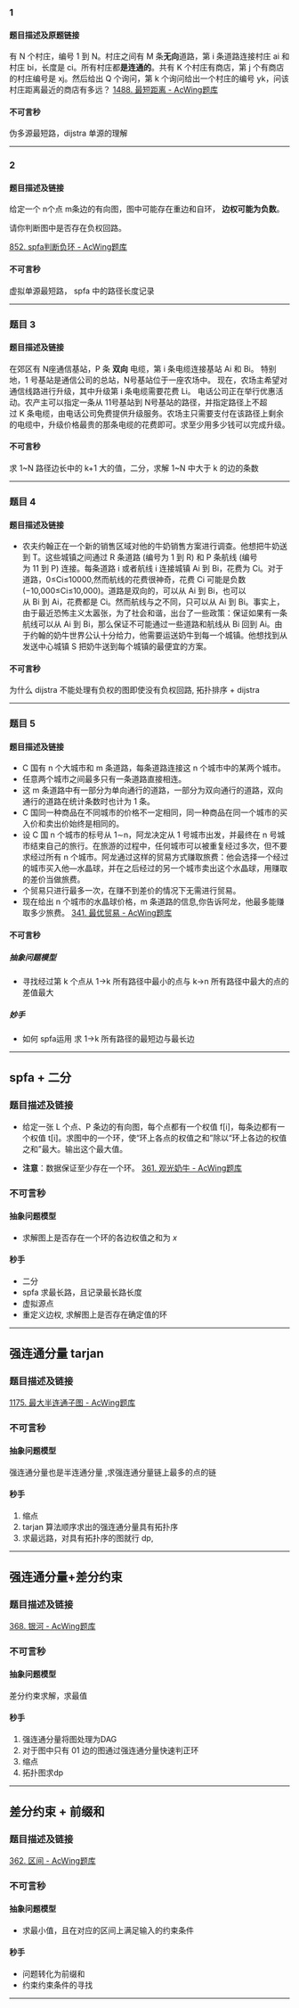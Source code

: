 ### 1
#### 题目描述及原题链接

有 N 个村庄，编号 1 到 N。村庄之间有 M 条**无向**道路，第 i 条道路连接村庄 ai 和村庄 bi，长度是 ci。所有村庄都**是连通的**。共有 K 个村庄有商店，第 j 个有商店的村庄编号是 xj。然后给出 Q 个询问，第 k 个询问给出一个村庄的编号 yk，问该村庄距离最近的商店有多远？
[1488. 最短距离 - AcWing题库](https://www.acwing.com/problem/content/1490/)

#### 不可言秒

 伪多源最短路，dijstra 单源的理解


---
### 2
#### 题目描述及链接
给定一个 n个点 m条边的有向图，图中可能存在重边和自环， **边权可能为负数**。

请你判断图中是否存在负权回路。

[852. spfa判断负环 - AcWing题库](https://www.acwing.com/problem/content/854/)

#### 不可言秒
虚拟单源最短路，  spfa 中的路径长度记录





---


### 题目 3
#### 题目描述及链接
在郊区有 N座通信基站，P 条 **双向** 电缆，第 i 条电缆连接基站 Ai 和 Bi。
特别地，1 号基站是通信公司的总站，N号基站位于一座农场中。
现在，农场主希望对通信线路进行升级，其中升级第 i 条电缆需要花费 Li。
电话公司正在举行优惠活动。农产主可以指定一条从 11号基站到 N号基站的路径，并指定路径上不超过 K 条电缆，由电话公司免费提供升级服务。农场主只需要支付在该路径上剩余的电缆中，升级价格最贵的那条电缆的花费即可。求至少用多少钱可以完成升级。


#### 不可言秒

求 1~N 路径边长中的 k+1 大的值，二分，求解 1~N 中大于 k 的边的条数

---


### 题目 4
#### 题目描述及链接
- 农夫约翰正在一个新的销售区域对他的牛奶销售方案进行调查。他想把牛奶送到 T。这些城镇之间通过 R 条道路 (编号为 1 到 R) 和 P 条航线 (编号为 11 到 P) 连接。每条道路 i 或者航线 i 连接城镇 Ai 到 Bi，花费为 Ci。对于道路，0≤Ci≤10000,然而航线的花费很神奇，花费 Ci 可能是负数(−10,000≤Ci≤10,000)。道路是双向的，可以从 Ai 到 Bi，也可以从 Bi 到 Ai，花费都是 Ci。然而航线与之不同，只可以从 Ai 到 Bi。事实上，由于最近恐怖主义太嚣张，为了社会和谐，出台了一些政策：保证如果有一条航线可以从 Ai 到 Bi，那么保证不可能通过一些道路和航线从 Bi 回到 Ai。由于约翰的奶牛世界公认十分给力，他需要运送奶牛到每一个城镇。他想找到从发送中心城镇 S 把奶牛送到每个城镇的最便宜的方案。

#### 不可言秒

为什么 dijstra 不能处理有负权的图即使没有负权回路, 拓扑排序 + dijstra




---


### 题目 5

#### 题目描述及链接

- C 国有 n 个大城市和 m 条道路，每条道路连接这 n 个城市中的某两个城市。
- 任意两个城市之间最多只有一条道路直接相连。
- 这 m 条道路中有一部分为单向通行的道路，一部分为双向通行的道路，双向通行的道路在统计条数时也计为 1 条。
- C 国同一种商品在不同城市的价格不一定相同，同一种商品在同一个城市的买入价和卖出价始终是相同的。
- 设 C 国 n 个城市的标号从 1∼n，阿龙决定从 1 号城市出发，并最终在 n 号城市结束自己的旅行。在旅游的过程中，任何城市可以被重复经过多次，但不要求经过所有 n 个城市。阿龙通过这样的贸易方式赚取旅费：他会选择一个经过的城市买入他—水晶球，并在之后经过的另一个城市卖出这个水晶球，用赚取的差价当做旅费。
- 个贸易只进行最多一次，在赚不到差价的情况下无需进行贸易。
- 现在给出 n 个城市的水晶球价格，m 条道路的信息,你告诉阿龙，他最多能赚取多少旅费。
[341. 最优贸易 - AcWing题库](https://www.acwing.com/problem/content/343/)

#### 不可言秒

##### 抽象问题模型 
- 寻找经过第 k 个点从 1->k 所有路径中最小的点与 k->n 所有路径中最大的点的差值最大

##### 妙手

- 如何 spfa运用 求 1->k 所有路径的最短边与最长边






---


##  spfa + 二分

### 题目描述及链接
- 给定一张 L 个点、P 条边的有向图，每个点都有一个权值 f[i]，每条边都有一个权值 t[i]。求图中的一个环，使“环上各点的权值之和”除以“环上各边的权值之和”最大。输出这个最大值。

- **注意**：数据保证至少存在一个环。
[361. 观光奶牛 - AcWing题库](https://www.acwing.com/problem/content/363/)

### 不可言秒

#### 抽象问题模型
- 求解图上是否存在一个环的各边权值之和为 $x$ 
#### 秒手
- 二分
- spfa 求最长路，且记录最长路长度
- 虚拟源点
- 重定义边权, 求解图上是否存在确定值的环 





---


## 强连通分量 tarjan 

### 题目描述及链接


[1175. 最大半连通子图 - AcWing题库](https://www.acwing.com/problem/content/1177/)


### 不可言秒


#### 抽象问题模型

 强连通分量也是半连通分量 ,求强连通分量链上最多的点的链
 
#### 秒手

1. 缩点
2. tarjan 算法顺序求出的强连通分量具有拓扑序
3. 求最远路，对具有拓扑序的图就行 dp,




---


## 强连通分量+差分约束


### 题目描述及链接


[368. 银河 - AcWing题库](https://www.acwing.com/problem/content/370/)


### 不可言秒

#### 抽象问题模型


差分约束求解，求最值

#### 秒手
1. 强连通分量将图处理为DAG
2. 对于图中只有 01 边的图通过强连通分量快速判正环
3. 缩点
4. 拓扑图求dp






---


## 差分约束 + 前缀和


### 题目描述及链接

[362. 区间 - AcWing题库](https://www.acwing.com/problem/content/364/)
### 不可言秒

#### 抽象问题模型


- 求最小值，且在对应的区间上满足输入的约束条件

#### 秒手


- 问题转化为前缀和
- 约束约束条件的寻找





---

